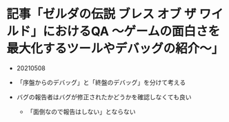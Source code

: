 
# 記事「ゼルダの伝説 ブレス オブ ザ ワイルド」におけるQA ～ゲームの面白さを最大化するツールやデバッグの紹介～」
- 20210508  
  
- 「序盤からのデバッグ」と「終盤のデバッグ」を分けて考える
- バグの報告者はバグが修正されたかどうかを確認しなくても良い
    - 「面倒なので報告はしない」とならない
